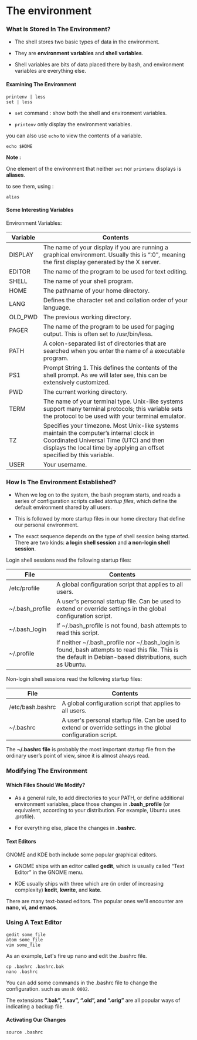 # The environment

### What Is Stored In The Environment?
-  The shell stores two basic types of data in the environment.

- They are **environment variables** and **shell variables**.

- Shell variables are bits of data placed there by bash, and environment variables are everything else.

#### Examining The Environment

```
printenv | less
set | less
```

-  `set` command : show both the shell and environment variables.

- `printenv`  only display the environment variables.

you can also use `echo` to view the contents of a variable.

```
echo $HOME
```

**Note :**

 One element of the environment that neither `set` nor `printenv` displays is **aliases**.

to see them, using :

```
alias
```

#### Some Interesting Variables

Environment Variables:

| Variable | Contents |
| -------- | -------- |
| DISPLAY | The name of your display if you are running a graphical environment. Usually this is “:0”, meaning the first display generated by the X server. |
| EDITOR | The name of the program to be used for text editing. |
| SHELL | The name of your shell program. |
| HOME | The pathname of your home directory. |
| LANG | Defines the character set and collation order of your language. |
| OLD_PWD | The previous working directory. |
| PAGER | The name of the program to be used for paging output. This is often set to /usr/bin/less. |
| PATH | A colon-separated list of directories that are searched when you enter the name of a executable program. |
| PS1 | Prompt String 1. This defines the contents of the shell prompt. As we will later see, this can be extensively customized. |
| PWD | The current working directory. |
| TERM | The name of your terminal type. Unix-like systems support many terminal protocols; this variable sets the protocol to be used with your terminal emulator. |
| TZ | Specifies your timezone. Most Unix-like systems maintain the computer’s internal clock in Coordinated Universal Time (UTC) and then displays the local time by applying an offset specified by this variable. |
| USER | Your username. |

### How Is The Environment Established?

- When we log on to the system, the bash program starts, and reads a series of configuration scripts called *startup files*, which define the default environment shared by all users.

- This is followed by more startup files in our home directory that define our personal environment.

- The exact sequence depends on the type of shell session being started. There are two kinds: **a login shell session** and **a non-login shell session**.

Login shell sessions read the following startup files:

| File | Contents |
| ---- | -------- |
| /etc/profile | A global configuration script that applies to all users. |
| ~/.bash_profile | A user's personal startup file. Can be used to extend or override settings in the global configuration script. |
| ~/.bash_login | If ~/.bash_profile is not found, bash attempts to read this script. |
| ~/.profile | If neither ~/.bash_profile nor ~/.bash_login is found, bash attempts to read this file. This is the default in Debian-based distributions, such as Ubuntu. |

Non-login shell sessions read the following startup files:

| File | Contents |
| ---- | -------- |
| /etc/bash.bashrc | A global configuration script that applies to all users. |
| ~/.bashrc |A user's personal startup file. Can be used to extend or override settings in the global configuration script. |


The **~/.bashrc file** is probably the most important startup file from the ordinary user’s point of view, since it is almost always read.


### Modifying The Environment

#### Which Files Should We Modify?

- As a general rule, to add directories to your PATH, or define additional environment variables, place those changes in **.bash_profile** (or equivalent, according to your distribution. For example, Ubuntu uses .profile).

- For everything else, place the changes in **.bashrc**.

#### Text Editors

GNOME and KDE both include some popular graphical editors.

- GNOME ships with an editor called **gedit**, which is usually called “Text Editor” in the GNOME menu.

- KDE usually ships with three which are (in order of increasing complexity) **kedit**, **kwrite**, and **kate**.


There are many text-based editors. The popular ones we'll encounter are **nano, vi, and emacs**.

### Using A Text Editor

```
gedit some_file
atom some_file
vim some_file
```

As an example, Let's fire up nano and edit the .bashrc file.

```
cp .bashrc .bashrc.bak
nano .bashrc
```
You can add some commands in the .bashrc file to change the configuration. such as `umask 0002`.

The extensions **“.bak”, “.sav”, “.old”, and “.orig”** are all popular ways of indicating a backup file.

#### Activating Our Changes

```
source .bashrc
```
